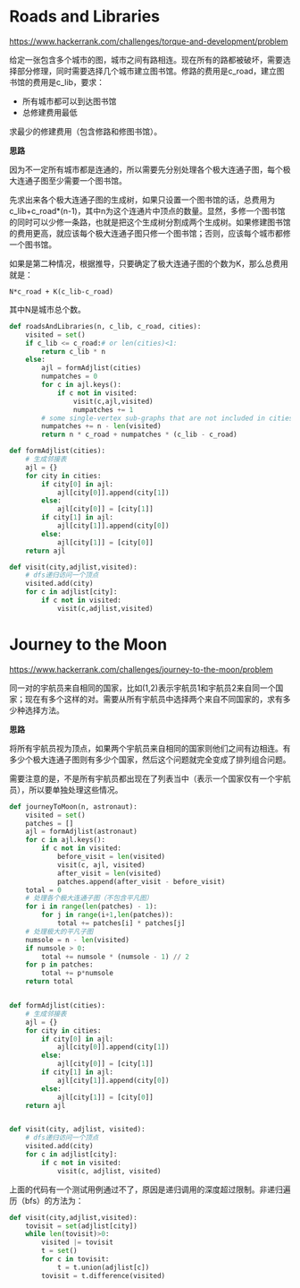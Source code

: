 # Roads and Libraries

<https://www.hackerrank.com/challenges/torque-and-development/problem>

给定一张包含多个城市的图，城市之间有路相连。现在所有的路都被破坏，需要选择部分修理，同时需要选择几个城市建立图书馆。修路的费用是c_road，建立图书馆的费用是c_lib，要求：

- 所有城市都可以到达图书馆
- 总修建费用最低

求最少的修建费用（包含修路和修图书馆）。

**思路**

因为不一定所有城市都是连通的，所以需要先分别处理各个极大连通子图，每个极大连通子图至少需要一个图书馆。

先求出来各个极大连通子图的生成树，如果只设置一个图书馆的话，总费用为c_lib+c_road*(n-1)，其中n为这个连通片中顶点的数量。显然，多修一个图书馆的同时可以少修一条路，也就是把这个生成树分割成两个生成树。如果修建图书馆的费用更高，就应该每个极大连通子图只修一个图书馆；否则，应该每个城市都修一个图书馆。

如果是第二种情况，根据推导，只要确定了极大连通子图的个数为K，那么总费用就是：

`N*c_road + K(c_lib-c_road)`

其中N是城市总个数。

```python
def roadsAndLibraries(n, c_lib, c_road, cities):
    visited = set()
    if c_lib <= c_road:# or len(cities)<1:
        return c_lib * n
    else:
        ajl = formAdjlist(cities)
        numpatches = 0
        for c in ajl.keys():
            if c not in visited:
                visit(c,ajl,visited)
                numpatches += 1
        # some single-vertex sub-graphs that are not included in cities
        numpatches += n - len(visited)
        return n * c_road + numpatches * (c_lib - c_road)

def formAdjlist(cities):
    # 生成邻接表
    ajl = {}
    for city in cities:
        if city[0] in ajl:
            ajl[city[0]].append(city[1])
        else:
            ajl[city[0]] = [city[1]]
        if city[1] in ajl:
            ajl[city[1]].append(city[0])
        else:
            ajl[city[1]] = [city[0]]
    return ajl

def visit(city,adjlist,visited):
    # dfs递归访问一个顶点
    visited.add(city)
    for c in adjlist[city]:
        if c not in visited:
            visit(c,adjlist,visited)
```

# Journey to the Moon

<https://www.hackerrank.com/challenges/journey-to-the-moon/problem>

同一对的宇航员来自相同的国家，比如(1,2)表示宇航员1和宇航员2来自同一个国家；现在有多个这样的对。需要从所有宇航员中选择两个来自不同国家的，求有多少种选择方法。

**思路**

将所有宇航员视为顶点，如果两个宇航员来自相同的国家则他们之间有边相连。有多少个极大连通子图则有多少个国家，然后这个问题就完全变成了排列组合问题。

需要注意的是，不是所有宇航员都出现在了列表当中（表示一个国家仅有一个宇航员），所以要单独处理这些情况。

```python
def journeyToMoon(n, astronaut):
    visited = set()
    patches = []
    ajl = formAdjlist(astronaut)
    for c in ajl.keys():
        if c not in visited:
            before_visit = len(visited)
            visit(c, ajl, visited)
            after_visit = len(visited)
            patches.append(after_visit - before_visit)
    total = 0
    # 处理各个极大连通子图（不包含平凡图）
    for i in range(len(patches) - 1):
        for j in range(i+1,len(patches)):
            total += patches[i] * patches[j]
    # 处理极大的平凡子图
    numsole = n - len(visited)
    if numsole > 0:
        total += numsole * (numsole - 1) // 2
    for p in patches:
        total += p*numsole
    return total


def formAdjlist(cities):
    # 生成邻接表
    ajl = {}
    for city in cities:
        if city[0] in ajl:
            ajl[city[0]].append(city[1])
        else:
            ajl[city[0]] = [city[1]]
        if city[1] in ajl:
            ajl[city[1]].append(city[0])
        else:
            ajl[city[1]] = [city[0]]
    return ajl


def visit(city, adjlist, visited):
    # dfs递归访问一个顶点
    visited.add(city)
    for c in adjlist[city]:
        if c not in visited:
            visit(c, adjlist, visited)
```

上面的代码有一个测试用例通过不了，原因是递归调用的深度超过限制。非递归遍历（bfs）的方法为：

```python
def visit(city,adjlist,visited):
    tovisit = set(adjlist[city])
    while len(tovisit)>0:
        visited |= tovisit
        t = set()
        for c in tovisit:
            t = t.union(adjlist[c])
        tovisit = t.difference(visited)
```

